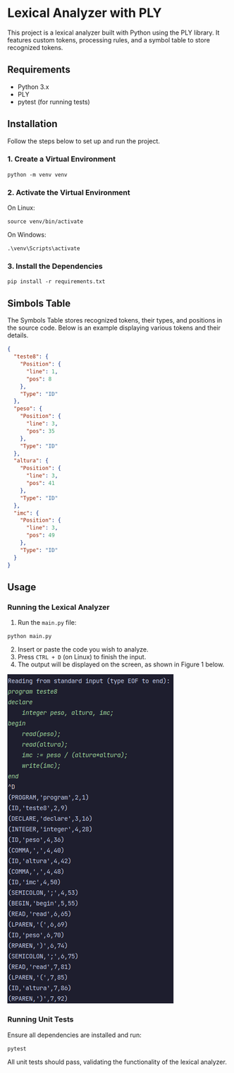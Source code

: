 # Lexical Analyzer with PLY

This project is a lexical analyzer built with Python using the PLY library. It features custom tokens, processing rules, and a symbol table to store recognized tokens.

## Requirements

- Python 3.x
- PLY
- pytest (for running tests)

## Installation

Follow the steps below to set up and run the project.

### 1. Create a Virtual Environment

```shell
python -m venv venv
```

### 2. Activate the Virtual Environment

On Linux:

```shell
source venv/bin/activate
```

On Windows:

```shell
.\venv\Scripts\activate
```

### 3. Install the Dependencies

```shell
pip install -r requirements.txt
```

## Simbols Table

The Symbols Table stores recognized tokens, their types, and positions in the source code. Below is an example displaying various tokens and their details.

```json
{
  "teste8": {
    "Position": {
      "line": 1,
      "pos": 8
    },
    "Type": "ID"
  },
  "peso": {
    "Position": {
      "line": 3,
      "pos": 35
    },
    "Type": "ID"
  },
  "altura": {
    "Position": {
      "line": 3,
      "pos": 41
    },
    "Type": "ID"
  },
  "imc": {
    "Position": {
      "line": 3,
      "pos": 49
    },
    "Type": "ID"
  }
}
```

## Usage

### Running the Lexical Analyzer

1. Run the `main.py` file:

```shell
python main.py
```

2. Insert or paste the code you wish to analyze.
3. Press `CTRL + D` (on Linux) to finish the input.
4. The output will be displayed on the screen, as shown in Figure 1 below.

![Figure 1](./imgs/terminal_run.png)

### Running Unit Tests

Ensure all dependencies are installed and run:

```shell
pytest
```

All unit tests should pass, validating the functionality of the lexical analyzer.